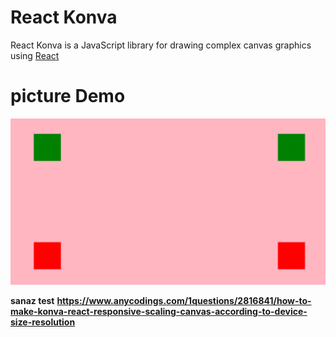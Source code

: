 # React Konva

React Konva is a JavaScript library for drawing complex canvas graphics using [React](https://reactjs.org/)

# picture Demo

![Demo](./img.png)

**sanaz test**
**https://www.anycodings.com/1questions/2816841/how-to-make-konva-react-responsive-scaling-canvas-according-to-device-size-resolution**
